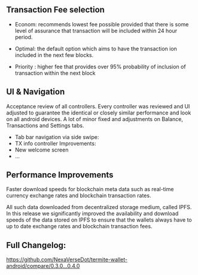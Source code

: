 ## Transaction Fee selection

- Econom: recommends lowest fee possible provided that there is some level of assurance that transaction will be included within 24 hour period.

- Optimal: the default option which aims to have the transaction ion included in the next few blocks.

- Priority : higher fee that provides over 95% probability of inclusion of transaction within the next block

## UI & Navigation

Acceptance review of all controllers. Every controller was reviewed and UI adjusted to guarantee the identical or closely similar performance and look on all android devices. A lot of minor fixed and adjustments on Balance, Transactions and Settings tabs.

- Tab bar navigation via side swipe:
- TX info controller Improvements:
- New welcome screen
- ...

## Performance Improvements

Faster download speeds for blockchain meta data such as real-time currency exchange rates and blockchain transaction rates.

All such data downloaded from decentralized storage medium, called IPFS. In this release we significantly improved the availability and download speeds of the data stored on IPFS to ensure that the wallets always have to up to date exchange rates and blockchain transaction fees.

## Full Changelog:

https://github.com/NexaVerseDot/termite-wallet-android/compare/0.3.0...0.4.0
